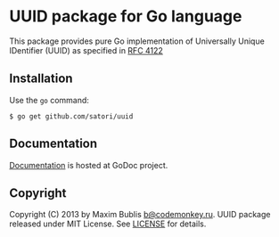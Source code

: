 # UUID package for Go language

This package provides pure Go implementation of Universally Unique IDentifier (UUID) as specified in [RFC 4122](http://tools.ietf.org/html/rfc4122)

## Installation

Use the `go` command:

	$ go get github.com/satori/uuid

## Documentation

[Documentation](http://godoc.org/github.com/satori/uuid) is hosted at GoDoc project.

## Copyright

Copyright (C) 2013 by Maxim Bublis <b@codemonkey.ru>.
UUID package released under MIT License. See [LICENSE](https://github.com/satori/uuid/blob/master/LICENSE) for details.
